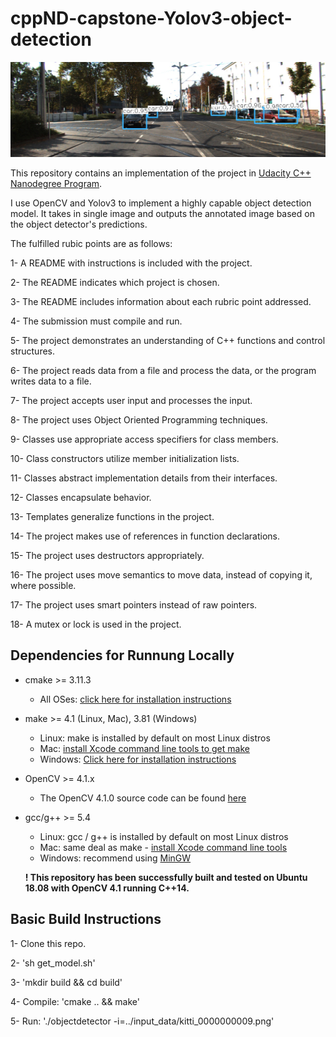 # cppND-capstone-Yolov3-object-detection

<img src="det_output/out.jpg"/>

This repository contains an implementation of the project in [Udacity C++ Nanodegree Program](https://www.udacity.com/course/c-plus-plus-nanodegree--nd213).

I use OpenCV and Yolov3 to implement a highly capable object detection model. It takes in single image and outputs the annotated image based on the object detector's predictions. 

The fulfilled rubic points are as follows:

1- A README with instructions is included with the project. 

2- The README indicates which project is chosen.

3- The README includes information about each rubric point addressed.

4- The submission must compile and run.

5- The project demonstrates an understanding of C++ functions and control structures.

6- The project reads data from a file and process the data, or the program writes data to a file.

7- The project accepts user input and processes the input.

8- The project uses Object Oriented Programming techniques.

9- Classes use appropriate access specifiers for class members.

10- Class constructors utilize member initialization lists.

11- Classes abstract implementation details from their interfaces.

12- Classes encapsulate behavior.

13- Templates generalize functions in the project.

14- The project makes use of references in function declarations.

15- The project uses destructors appropriately.

16- The project uses move semantics to move data, instead of copying it, where possible.

17- The project uses smart pointers instead of raw pointers.

18- A mutex or lock is used in the project.

## Dependencies for Runnung Locally
* cmake >= 3.11.3
  * All OSes: [click here for installation instructions](https://cmake.org/install/)
* make >= 4.1 (Linux, Mac), 3.81 (Windows)
  * Linux: make is installed by default on most Linux distros
  * Mac: [install Xcode command line tools to get make](https://developer.apple.com/xcode/features/)
  * Windows: [Click here for installation instructions](http://gnuwin32.sourceforge.net/packages/make.htm)
* OpenCV >= 4.1.x
  * The OpenCV 4.1.0 source code can be found [here](https://github.com/opencv/opencv/master)
* gcc/g++ >= 5.4
  * Linux: gcc / g++ is installed by default on most Linux distros
  * Mac: same deal as make - [install Xcode command line tools](https://developer.apple.com/xcode/features/)
  * Windows: recommend using [MinGW](http://www.mingw.org/)

  **! This repository has been successfully built and tested on Ubuntu 18.08 with OpenCV 4.1 running C++14.**

## Basic Build Instructions
1- Clone this repo.

2- 'sh get_model.sh'

3- 'mkdir build && cd build'

4- Compile: 'cmake .. && make'

5- Run: './objectdetector -i=../input_data/kitti_0000000009.png'

